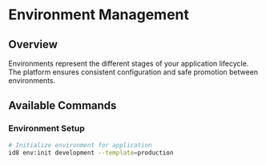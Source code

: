 # Environment Management

## Overview

Environments represent the different stages of your application lifecycle. The
platform ensures consistent configuration and safe promotion between
environments.

## Available Commands

### Environment Setup

```bash
# Initialize environment for application
id8 env:init development --template=production
```
